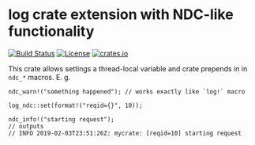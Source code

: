 # log crate extension with NDC-like functionality

[![Build Status](https://img.shields.io/travis/stepancheg/rust-log-ndc.svg)](https://travis-ci.org/stepancheg/rust-http2)
[![License](https://img.shields.io/crates/l/httpbis.svg)](https://github.com/stepancheg/rust-log-ndc/blob/master/LICENSE.txt)
[![crates.io](https://img.shields.io/crates/v/httpbis.svg)](https://crates.io/crates/log-ndc)

This crate allows settings a thread-local variable and crate prepends in in `ndc_*` macros. E. g.

```
ndc_warn!("something happened"); // works exactly like `log!` macro

log_ndc::set(format!("reqid={}", 10));

ndc_info!("starting request");
// outputs
// INFO 2019-02-03T23:51:26Z: mycrate: [reqid=10] starting request
```
